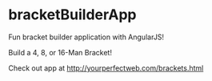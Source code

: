 # bracketBuilderApp

Fun bracket builder application with AngularJS!

Build a 4, 8, or 16-Man Bracket!

Check out app at http://yourperfectweb.com/brackets.html
